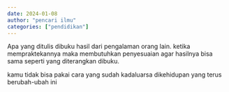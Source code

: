 ```yaml
---
date: 2024-01-08
author: "pencari ilmu"
categories: ["pendidikan"]
---
```


Apa yang ditulis dibuku hasil dari pengalaman orang lain. ketika mempraktekannya maka membutuhkan penyesuaian agar hasilnya bisa sama seperti yang diterangkan dibuku.

kamu tidak bisa pakai cara yang sudah kadaluarsa dikehidupan yang terus berubah-ubah ini
